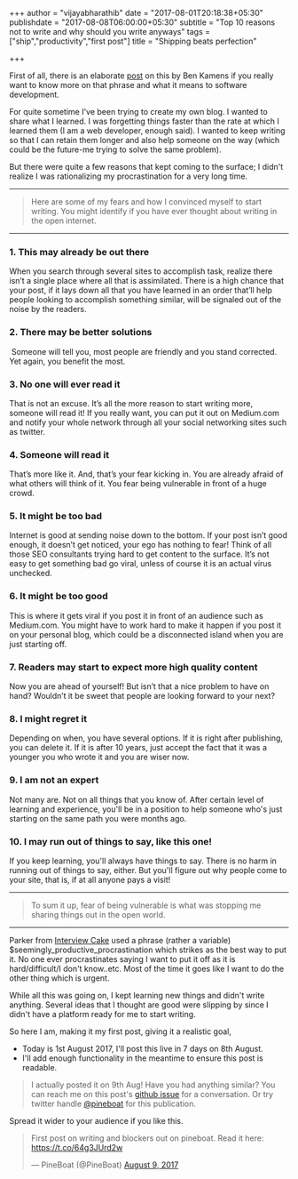 +++
author = "vijayabharathib"
date = "2017-08-01T20:18:38+05:30"
publishdate = "2017-08-08T06:00:00+05:30"
subtitle = "Top 10 reasons not to write and why should you write anyways"
tags = ["ship","productivity","first post"]
title = "Shipping beats perfection"

+++

First of all, there is an elaborate [post][KamensBlog] on this by Ben Kamens if you really want to know more on that phrase and what it means to software development.


For quite sometime I've been trying to create my own blog. I wanted to share what I learned. I was forgetting things faster than the rate at which I learned them (I am a web developer, enough said). I wanted to keep writing so that I can retain them longer and also help someone on the way (which could be the future-me trying to solve the same problem).

But there were quite a few reasons that kept coming to the surface; I didn't realize I was rationalizing my procrastination for a very long time.

---
>Here are some of my fears and how I convinced myself to start writing. You might identify if you have ever thought about writing in the open internet.

---
### 1. This may already be out there
When you search through several sites to accomplish task, realize there isn’t a single place where all that is assimilated. There is a high chance that your post, if it lays down all that you have learned in an order that’ll help people looking to accomplish something similar, will be signaled out of the noise by the readers.

### 2. There may be better solutions
 Someone will tell you, most people are friendly and you stand corrected. Yet again, you benefit the most.

### 3. No one will ever read it
That is not an excuse. It’s all the more reason to start writing more, someone will read it! If you really want, you can put it out on Medium.com and notify your whole network through all your social networking sites such as twitter.

### 4. Someone will read it
That’s more like it. And, that’s your fear kicking in. You are already afraid of what others will think of it. You fear being vulnerable in front of a huge crowd.

### 5. It might be too bad 
Internet is good at sending noise down to the bottom. If your post isn’t good enough, it doesn’t get noticed, your ego has nothing to fear! Think of all those SEO consultants trying hard to get content to the surface. It’s not easy to get something bad go viral, unless of course it is an actual virus unchecked.

### 6. It might be too good
This is where it gets viral if you post it in front of an audience such as Medium.com. You might have to work hard to make it happen if you post it on your personal blog, which could be a disconnected island when you are just starting off.

### 7. Readers may start to expect more high quality content
Now you are ahead of yourself! But isn’t that a nice problem to have on hand? Wouldn’t it be sweet that people are looking forward to your next?

### 8. I might regret it 
Depending on when, you have several options. If it is right after publishing, you can delete it. If it is after 10 years, just accept the fact that it was a younger you who wrote it and you are wiser now.

### 9. I am not an expert
Not many are. Not on all things that you know of. After certain level of learning and experience, you'll be in a position to help someone who's just starting on the same path you were months ago.

### 10. I may run out of things to say, like this one!
If you keep learning, you'll always have things to say. There is no harm in running out of things to say, either. But you'll figure out why people come to your site, that is, if at all anyone pays a visit!

---

>To sum it up, fear of being vulnerable is what was stopping me sharing things out in the open world.

---
Parker from [Interview Cake] used a phrase (rather a variable) $seemingly_productive_procrastination which strikes as the best way to put it. No one ever procrastinates saying I want to put it off as it is hard/difficult/I don't know..etc. Most of the time it goes like I want to do the other thing which is urgent.

While all this was going on, I kept learning new things and didn't write anything. Several ideas that I thought are good were slipping by since I didn't have a platform ready for me to start writing.

So here I am, making it my first post, giving it a realistic goal,

* Today is 1st August 2017, I'll post this live in 7 days on 8th August.
* I'll add enough functionality in the meantime to ensure this post is readable.

>I actually posted it on 9th Aug! Have you had anything similar? You can reach me on this post's [github issue](https://github.com/pineboat/pineboat.github.io/issues/1) for a conversation. Or try twitter handle [@pineboat](https://twitter.com/pineboat) for this publication.

Spread it wider to your audience if you like this.
<blockquote class="twitter-tweet" data-lang="en"><p lang="en" dir="ltr">First post on writing and blockers out on pineboat. Read it here: <a href="https://t.co/64g3JUrd2w">https://t.co/64g3JUrd2w</a></p>&mdash; PineBoat (@PineBoat) <a href="https://twitter.com/PineBoat/status/895419430729023488">August 9, 2017</a></blockquote>
<script async src="//platform.twitter.com/widgets.js" charset="utf-8"></script>

[Interview Cake]: https://www.interviewcake.com/
[KamensBlog]: http://bjk5.com/post/60760280107/shipping-beats-perfection-explained
